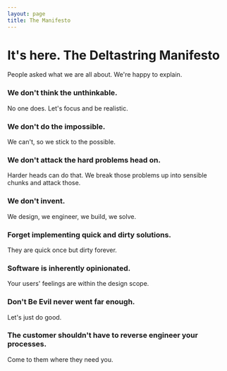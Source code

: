 ```yaml
---
layout: page
title: The Manifesto
---
```


# It's here. The Deltastring Manifesto

People asked what we are all about. We're happy to explain.

### We don't think the unthinkable.

No one does. Let's focus and be realistic.

### We don't do the impossible.

We can't, so we stick to the possible.

### We don't attack the hard problems head on.

Harder heads can do that. We break those problems up into sensible chunks and attack those.

### We don't invent.

We design, we engineer, we build, we solve.

### Forget implementing quick and dirty solutions.

They are quick once but dirty forever.

### Software is inherently opinionated.

Your users' feelings are within the design scope.

### Don't Be Evil never went far enough.

Let's just do good.

### The customer shouldn't have to reverse engineer your processes.

Come to them where they need you.
